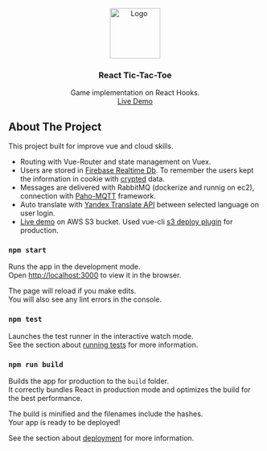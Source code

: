 <p align="center">
  <a href="http://reactjs.org">
    <img src="https://upload.wikimedia.org/wikipedia/commons/thumb/a/a7/React-icon.svg/768px-React-icon.svg.png" alt="Logo" width="100" height="100">
  </a>

  <h3 align="center">React Tic-Tac-Toe</h3>

  <p align="center">
    Game implementation on React Hooks.
    <br />
    <a target="_blank" href="http://tchat.space/">Live Demo</a>
  </p>
</p>


<!-- ABOUT THE PROJECT -->
## About The Project
This project built for improve vue and cloud skills.
* Routing with Vue-Router and state management on Vuex.
* Users are stored in <a href="https://firebase.google.com/docs/database/" target="_blank">Firebase Realtime Db</a>. To remember the users kept the information in cookie with <a href="https://github.com/brix/crypto-js" target="_blank">crypted</a> data.
* Messages are delivered with RabbitMQ (dockerize and runnig on ec2), connection with <a href="https://github.com/eclipse/paho.mqtt.javascript" target="_blank">Paho-MQTT</a> framework.
* Auto translate with <a href="https://tech.yandex.com/translate/" target="_blank">Yandex Translate API</a> between selected language on user login.
* <a href="http://tchat.space/" target="_blank">Live demo</a> on AWS S3 bucket. Used vue-cli <a href="https://github.com/multiplegeorges/vue-cli-plugin-s3-deploy" target="_blank">s3 deploy plugin</a> for production.





### `npm start`

Runs the app in the development mode.<br>
Open [http://localhost:3000](http://localhost:3000) to view it in the browser.

The page will reload if you make edits.<br>
You will also see any lint errors in the console.

### `npm test`

Launches the test runner in the interactive watch mode.<br>
See the section about [running tests](https://facebook.github.io/create-react-app/docs/running-tests) for more information.

### `npm run build`

Builds the app for production to the `build` folder.<br>
It correctly bundles React in production mode and optimizes the build for the best performance.

The build is minified and the filenames include the hashes.<br>
Your app is ready to be deployed!

See the section about [deployment](https://facebook.github.io/create-react-app/docs/deployment) for more information.

